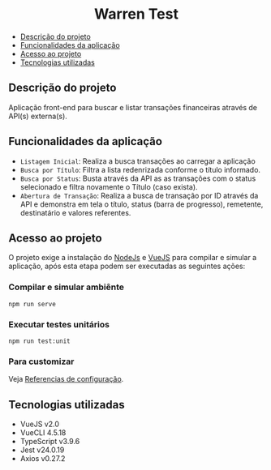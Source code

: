 <h1 align="center"> Warren Test</h1>

* [Descrição do projeto](#descrição-do-projeto)
* [Funcionalidades da aplicação](#funcionalidades-da-aplicação)
* [Acesso ao projeto](#acesso-ao-projeto)
* [Tecnologias utilizadas](#tecnologias-utilizadas)

##  Descrição do projeto
Aplicação front-end para buscar e listar transações financeiras através de API(s) externa(s).
##  Funcionalidades da aplicação

- `Listagem Inicial`: Realiza a busca transações ao carregar a aplicação
- `Busca por Título`: Filtra a lista redenrizada conforme o título informado.
- `Busca por Status`: Busta através da API as as transações com o status selecionado e filtra novamente o Título (caso exista).
- `Abertura de Transação`: Realiza a busca de transação por ID através da API e demonstra em tela o título, status (barra de progresso), remetente, destinatário e valores referentes.

## Acesso ao projeto
O projeto exige a instalação do <a href="https://nodejs.org/">NodeJs</a> e <a href="https://vuejs.org/">VueJS</a> para compilar e simular a aplicação, após esta etapa podem ser executadas as seguintes ações:

### Compilar e simular ambiênte
```
npm run serve
```

### Executar testes unitários
```
npm run test:unit
```

### Para customizar
Veja [Referencias de configuração](https://cli.vuejs.org/config/).

##  Tecnologias utilizadas

- VueJS v2.0
- VueCLI 4.5.18
- TypeScript v3.9.6
- Jest v24.0.19
- Axios v0.27.2